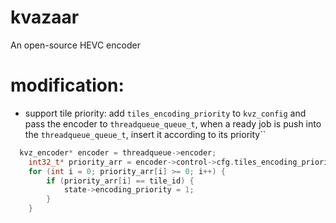 # kvazaar
An open-source HEVC encoder

# modification:
  - support tile priority: add `tiles_encoding_priority` to `kvz_config` and pass the encoder to `threadqueue_queue_t`, when a ready job is push into the `threadqueue_queue_t`, insert it according to its priority``
  ```c
    kvz_encoder* encoder = threadqueue->encoder;
	  int32_t* priority_arr = encoder->control->cfg.tiles_encoding_priority;
	  for (int i = 0; priority_arr[i] >= 0; i++) {
		  if (priority_arr[i] == tile_id) {
			  state->encoding_priority = 1;
		  }
	  }
  ```
